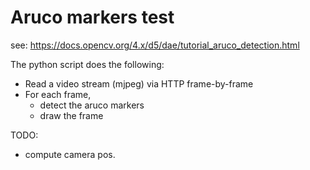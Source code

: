 # Aruco markers test
see: https://docs.opencv.org/4.x/d5/dae/tutorial_aruco_detection.html

The python script does the following:
  - Read a video stream (mjpeg) via HTTP frame-by-frame
  - For each frame, 
    - detect the aruco markers
    - draw the frame  

TODO:
  - compute camera pos.
